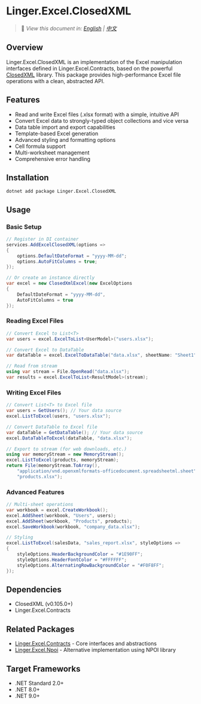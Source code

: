# Linger.Excel.ClosedXML

> 📝 *View this document in: [English](./README.md) | [中文](./README.zh-CN.md)*

## Overview

Linger.Excel.ClosedXML is an implementation of the Excel manipulation interfaces defined in Linger.Excel.Contracts, based on the powerful [ClosedXML](https://github.com/ClosedXML/ClosedXML) library. This package provides high-performance Excel file operations with a clean, abstracted API.

## Features

- Read and write Excel files (.xlsx format) with a simple, intuitive API
- Convert Excel data to strongly-typed object collections and vice versa 
- Data table import and export capabilities
- Template-based Excel generation
- Advanced styling and formatting options
- Cell formula support
- Multi-worksheet management
- Comprehensive error handling

## Installation

```shell
dotnet add package Linger.Excel.ClosedXML
```

## Usage

### Basic Setup

```csharp
// Register in DI container
services.AddExcelClosedXML(options => 
{
    options.DefaultDateFormat = "yyyy-MM-dd";
    options.AutoFitColumns = true;
});

// Or create an instance directly
var excel = new ClosedXmlExcel(new ExcelOptions 
{
    DefaultDateFormat = "yyyy-MM-dd",
    AutoFitColumns = true  
});
```

### Reading Excel Files

```csharp
// Convert Excel to List<T>
var users = excel.ExcelToList<UserModel>("users.xlsx");

// Convert Excel to DataTable
var dataTable = excel.ExcelToDataTable("data.xlsx", sheetName: "Sheet1");

// Read from stream
using var stream = File.OpenRead("data.xlsx");
var results = excel.ExcelToList<ResultModel>(stream);
```

### Writing Excel Files

```csharp
// Convert List<T> to Excel file
var users = GetUsers(); // Your data source
excel.ListToExcel(users, "users.xlsx");

// Convert DataTable to Excel file
var dataTable = GetDataTable(); // Your data source
excel.DataTableToExcel(dataTable, "data.xlsx");

// Export to stream (for web downloads, etc.)
using var memoryStream = new MemoryStream();
excel.ListToExcel(products, memoryStream);
return File(memoryStream.ToArray(), 
    "application/vnd.openxmlformats-officedocument.spreadsheetml.sheet", 
    "products.xlsx");
```

### Advanced Features

```csharp
// Multi-sheet operations
var workbook = excel.CreateWorkbook();
excel.AddSheet(workbook, "Users", users);
excel.AddSheet(workbook, "Products", products);
excel.SaveWorkbook(workbook, "company_data.xlsx");

// Styling
excel.ListToExcel(salesData, "sales_report.xlsx", styleOptions => 
{
    styleOptions.HeaderBackgroundColor = "#1E90FF";
    styleOptions.HeaderFontColor = "#FFFFFF";
    styleOptions.AlternatingRowBackgroundColor = "#F0F8FF";
});
```

## Dependencies

- ClosedXML (v0.105.0+)
- Linger.Excel.Contracts

## Related Packages

- [Linger.Excel.Contracts](../Linger.Excel.Contracts/) - Core interfaces and abstractions
- [Linger.Excel.Npoi](../Linger.Excel.Npoi/) - Alternative implementation using NPOI library

## Target Frameworks

- .NET Standard 2.0+
- .NET 8.0+
- .NET 9.0+
